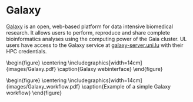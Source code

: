 # Galaxy
[Galaxy](http://galaxyproject.org) is an open, web-based platform for data intensive biomedical research. It allows users to perform, reproduce and share complete bioinformatics analyses using the computing power of the Gaia cluster. UL users have access to the Galaxy service at [galaxy-server.uni.lu](http://galaxy-server.uni.lu) with their HPC credentials.

\begin{figure}
  \centering
  \includegraphics[width=14cm]{images/Galaxy.pdf}
  \caption{Galaxy webinterface}
\end{figure}

\begin{figure}
  \centering
  \includegraphics[width=14cm]{images/Galaxy_workflow.pdf}
  \caption{Example of a simple Galaxy workflow}
\end{figure}
